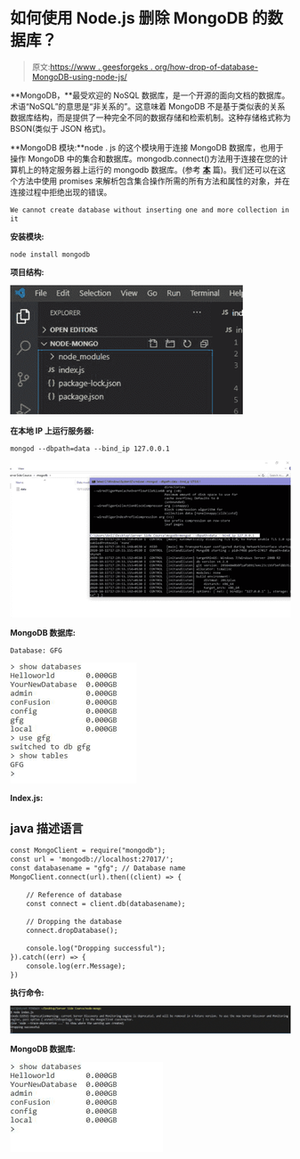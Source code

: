 # 如何使用 Node.js 删除 MongoDB 的数据库？

> 原文:[https://www . geesforgeks . org/how-drop-of-database-MongoDB-using-node-js/](https://www.geeksforgeeks.org/how-to-drop-database-of-mongodb-using-node-js/)

**MongoDB，**最受欢迎的 NoSQL 数据库，是一个开源的面向文档的数据库。术语“NoSQL”的意思是“非关系的”。这意味着 MongoDB 不是基于类似表的关系数据库结构，而是提供了一种完全不同的数据存储和检索机制。这种存储格式称为 BSON(类似于 JSON 格式)。

**MongoDB 模块:**node . js 的这个模块用于连接 MongoDB 数据库，也用于操作 MongoDB 中的集合和数据库。mongodb.connect()方法用于连接在您的计算机上的特定服务器上运行的 mongodb 数据库。(参考 [**本**](https://www.geeksforgeeks.org/how-to-connect-mongodb-server-with-node-js/) 篇)。我们还可以在这个方法中使用 promises 来解析包含集合操作所需的所有方法和属性的对象，并在连接过程中拒绝出现的错误。

```
We cannot create database without inserting one and more collection in it

```

**安装模块:**

```
node install mongodb

```

**项目结构:**

![](img/680c11a4a464432626c22f3eee5f7f10.png)

**在本地 IP 上运行服务器:**

```
mongod --dbpath=data --bind_ip 127.0.0.1

```

![](img/b17079668307c9a66022081b23d3c23d.png)

**MongoDB 数据库:**

```
Database: GFG

```

![](img/baebb26c9f035ac7cd97a90cbfc8173f.png)

**Index.js:**

## java 描述语言

```
const MongoClient = require("mongodb");
const url = 'mongodb://localhost:27017/';
const databasename = "gfg"; // Database name
MongoClient.connect(url).then((client) => {

    // Reference of database
    const connect = client.db(databasename);

    // Dropping the database
    connect.dropDatabase();

    console.log("Dropping successful");
}).catch((err) => {
    console.log(err.Message);
})
```

**执行命令:**

![](img/78fb7ddd98b0a7c6baa7a490881c9753.png)

**MongoDB 数据库:**

![](img/518298cc3239b76bde13d206483161c3.png)